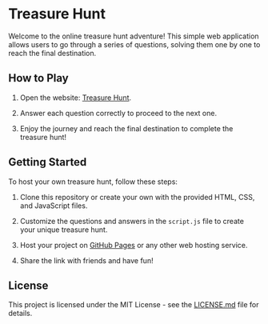 # Treasure Hunt

Welcome to the online treasure hunt adventure! This simple web application allows users to go through a series of questions, solving them one by one to reach the final destination.

## How to Play

1. Open the website: [Treasure Hunt](https://your-username.github.io/your-repository).

2. Answer each question correctly to proceed to the next one.

3. Enjoy the journey and reach the final destination to complete the treasure hunt!

## Getting Started

To host your own treasure hunt, follow these steps:

1. Clone this repository or create your own with the provided HTML, CSS, and JavaScript files.

2. Customize the questions and answers in the `script.js` file to create your unique treasure hunt.

3. Host your project on [GitHub Pages](https://pages.github.com/) or any other web hosting service.

4. Share the link with friends and have fun!

## License

This project is licensed under the MIT License - see the [LICENSE.md](LICENSE.md) file for details.
